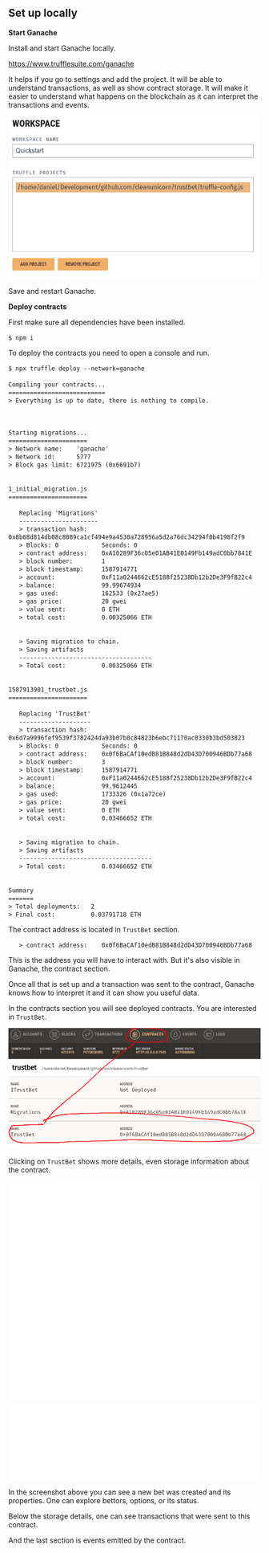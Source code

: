 ## Set up locally

**Start Ganache**

Install and start Ganache locally.

https://www.trufflesuite.com/ganache

It helps if you go to settings and add the project. It will be able to understand transactions, as well as show contract storage. It will make it easier to understand what happens on the blockchain as it can interpret the transactions and events.

![](./static/images/ganache-workspace.png)

Save and restart Ganache.

**Deploy contracts**

First make sure all dependencies have been installed.

```console
$ npm i
```

To deploy the contracts you need to open a console and run.

```console
$ npx truffle deploy --network=ganache

Compiling your contracts...
===========================
> Everything is up to date, there is nothing to compile.



Starting migrations...
======================
> Network name:    'ganache'
> Network id:      5777
> Block gas limit: 6721975 (0x6691b7)


1_initial_migration.js
======================

   Replacing 'Migrations'
   ----------------------
   > transaction hash:    0x8b68d814db08c8089ca1cf494e9a4530a728956a5d2a76dc34294f0b4198f2f9
   > Blocks: 0            Seconds: 0
   > contract address:    0xA10289F36c05e01AB41E0149Fb149adC0bb7841E
   > block number:        1
   > block timestamp:     1587914771
   > account:             0xF11a0244662cE5188f25238Db12b2De3F9fB22c4
   > balance:             99.99674934
   > gas used:            162533 (0x27ae5)
   > gas price:           20 gwei
   > value sent:          0 ETH
   > total cost:          0.00325066 ETH


   > Saving migration to chain.
   > Saving artifacts
   -------------------------------------
   > Total cost:          0.00325066 ETH


1587913901_trustbet.js
======================

   Replacing 'TrustBet'
   --------------------
   > transaction hash:    0x6d7a9996fef9539f3782424da93b07b0c84823b6ebc71170ac0330b3bd503823
   > Blocks: 0            Seconds: 0
   > contract address:    0x0f6BaCAf10edB81B848d2dD43D700946BDb77a68
   > block number:        3
   > block timestamp:     1587914771
   > account:             0xF11a0244662cE5188f25238Db12b2De3F9fB22c4
   > balance:             99.9612445
   > gas used:            1733326 (0x1a72ce)
   > gas price:           20 gwei
   > value sent:          0 ETH
   > total cost:          0.03466652 ETH


   > Saving migration to chain.
   > Saving artifacts
   -------------------------------------
   > Total cost:          0.03466652 ETH


Summary
=======
> Total deployments:   2
> Final cost:          0.03791718 ETH
```

The contract address is located in `TrustBet` section.

```console
   > contract address:    0x0f6BaCAf10edB81B848d2dD43D700946BDb77a68
```

This is the address you will have to interact with. But it's also visible in Ganache, the contract section.

Once all that is set up and a transaction was sent to the contract, Ganache knows how to interpret it and it can show you useful data.

In the contracts section you will see deployed contracts. You are interested in `TrustBet`.

![TrustBet contract](./static/images/ganache-contracts.png)

Clicking on `TrustBet` shows more details, even storage information about the contract.

![TrustBet storage](./static/images/storage.png)
![TrustBet txs](./static/images/txs.png)

In the screenshot above you can see a new bet was created and its properties. One can explore bettors, options, or its status.

Below the storage details, one can see transactions that were sent to this contract.

And the last section is events emitted by the contract.
